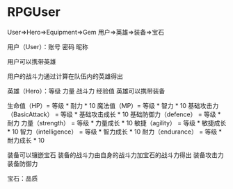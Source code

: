 # RPGUser
User=>Hero=>Equipment=>Gem
用户=>英雄=>装备=>宝石

用户（User）：账号 密码 昵称

用户可以携带英雄

用户的战斗力通过计算在队伍内的英雄得出

英雄（Hero）：等级 力量 战斗力 经验值
英雄可以携带装备

生命值（HP）= 等级 * 耐力 * 10
魔法值（MP）= 等级 * 智力 * 10
基础攻击力（BasicAttack） = 等级 * 基础攻击成长 * 10
基础防御力（defence） = 等级 * 耐力
力量（strength） = 等级 * 力量成长 * 10
敏捷（agility） = 等级 * 敏捷成长 * 10
智力（intelligence） = 等级 * 智力成长 * 10
耐力（endurance） = 等级 * 耐力成长 * 10



装备可以镶嵌宝石
装备的战斗力由自身的战斗力加宝石的战斗力得出
装备攻击力 装备防御力

宝石：品质
